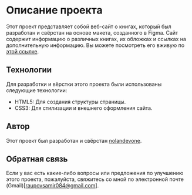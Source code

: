 # Описание проекта

Этот проект представляет собой веб-сайт о книгах, который был разработан и свёрстан на основе макета, созданного в Figma.
Сайт содержит информацию о различных книгах, их обложках и ссылках на дополнительную информацию. 
Вы можете посмотреть его вживую по [этой ссылке](https://nolandevone.github.io/thably/).

## Технологии
Для разработки и вёрстки этого проекта были использованы следующие технологии:

- HTML5: Для создания структуры страницы.
- CSS3: Для стилизации и внешнего оформления сайта.

## Автор

Этот проект был разработан и свёрстан [nolandevone](https://github.com/nolandevone).

## Обратная связь

Если у вас есть какие-либо вопросы или предложения по улучшению этого проекта, пожалуйста, свяжитесь со мной по электронной почте (Gmail)[raupovsamir084@gmail.com].
